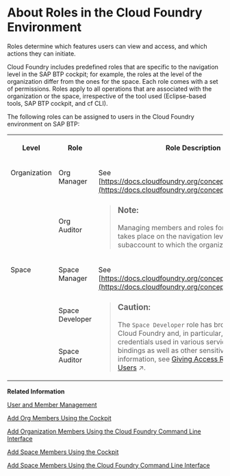 <!-- loio09076385086b4da3bd1808d5ef572862 -->

# About Roles in the Cloud Foundry Environment

Roles determine which features users can view and access, and which actions they can initiate.

Cloud Foundry includes predefined roles that are specific to the navigation level in the SAP BTP cockpit; for example, the roles at the level of the organization differ from the ones for the space. Each role comes with a set of permissions. Roles apply to all operations that are associated with the organization or the space, irrespective of the tool used \(Eclipse-based tools, SAP BTP cockpit, and cf CLI\).

The following roles can be assigned to users in the Cloud Foundry environment on SAP BTP:


<table>
<tr>
<th valign="top">

Level



</th>
<th valign="top">

Role



</th>
<th valign="top">

Role Description



</th>
</tr>
<tr>
<td valign="top" rowspan="2">

Organization



</td>
<td valign="top">

Org Manager



</td>
<td valign="top" rowspan="2">

See [https://docs.cloudfoundry.org/concepts/roles.html\#orgs](https://docs.cloudfoundry.org/concepts/roles.html#orgs).

> ### Note:  
> Managing members and roles for an organization takes place on the navigation level of the subaccount to which the organization is assigned.



</td>
</tr>
<tr>
<td valign="top">

Org Auditor



</td>
</tr>
<tr>
<td valign="top" rowspan="3">

Space



</td>
<td valign="top">

Space Manager



</td>
<td valign="top" rowspan="3">

See [https://docs.cloudfoundry.org/concepts/roles.html\#orgs](https://docs.cloudfoundry.org/concepts/roles.html#orgs).

> ### Caution:  
> The `Space Developer` role has broad rights within Cloud Foundry and, in particular, has access to the credentials used in various services and app bindings as well as other sensitive data. For more information, see [Giving Access Rights to Platform Users](https://help.sap.com/viewer/df50977d8bfa4c9a8a063ddb37113c43/Cloud/en-US/a03d08e4038b46d480c410395593bbd2.html "If you&apos;ve set up a staged development environment using different subaccounts or spaces, such as for development, testing, and production, we recommend that you grant the Cloud Development Team access to development subaccounts and spaces, but that you grant only the Cloud Administration Team access to the testing and production subaccounts or spaces.") :arrow_upper_right:.



</td>
</tr>
<tr>
<td valign="top">

Space Developer



</td>
</tr>
<tr>
<td valign="top">

Space Auditor



</td>
</tr>
</table>

**Related Information**  


[User and Member Management](../10-concepts/user-and-member-management-cc1c676.md "On the cloud platform, member management happens at all levels from global account to space, while user management is done for deployed applications.")

[Add Org Members Using the Cockpit](add-org-members-using-the-cockpit-a4eeaf1.md "You can add org members and assign roles to them at the subaccount level in the cockpit.")

[Add Organization Members Using the Cloud Foundry Command Line Interface](add-organization-members-using-the-cloud-foundry-command-line-interface-1422a5d.md "You can use the Cloud Foundry Command Line Interface (cf CLI) to add organization members and assign roles to them.")

[Add Space Members Using the Cockpit](add-space-members-using-the-cockpit-81d0b4d.md "You can add space members and assign roles to them at the space level in the cockpit.")

[Add Space Members Using the Cloud Foundry Command Line Interface](add-space-members-using-the-cloud-foundry-command-line-interface-d23ea8b.md "You can use the Cloud Foundry Command Line Interface (cf CLI) to add space members and assign roles to them.")

